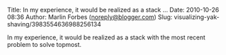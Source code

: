 Title: In my experience, it would be realized as a stack ...
Date: 2010-10-26 08:36
Author: Marlin Forbes (noreply@blogger.com)
Slug: visualizing-yak-shaving/3983554636988256134

In my experience, it would be realized as a stack with the most recent
problem to solve topmost.

